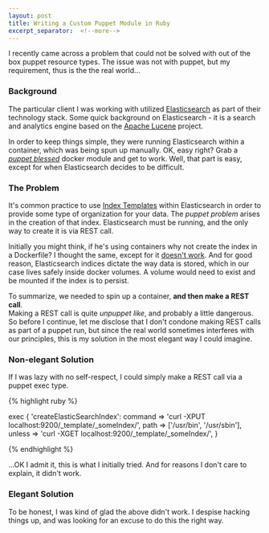 ```yaml
---
layout: post
title: Writing a Custom Puppet Module in Ruby
excerpt_separator:  <!--more-->
---
```


I recently came across a problem that could not be solved with out of
the box puppet resource types.  The issue was not with puppet, but my
requirement, thus is the the real world...

<!--more-->

### Background

The particular client I was working with utilized [Elasticsearch](https://www.elastic.co/)
as part of their technology stack.  Some quick background on Elasticsearch - it
is a search and analytics engine based on the [Apache Lucene](https://lucene.apache.org/)
project.

In order to keep things simple, they were running Elasticsearch within a container,
which was being spun up manually.  OK, easy right?  Grab a [*puppet blessed*](https://forge.puppet.com/garethr/docker) docker module and get to work.
Well, that part is easy, except for when Elasticsearch decides to be difficult.

### The Problem

It's common practice to use [Index Templates](https://www.elastic.co/guide/en/elasticsearch/reference/current/indices-templates.html)
within Elasticsearch in order to provide some type of organization for your data.
The *puppet problem* arises in the creation of that index.  Elasticsearch must be
running, and the only way to create it is via REST call.  

Initially you might think, if he's using containers why not create the index in
a Dockerfile?  I thought the same, except for it [doesn't work](https://stackoverflow.com/questions/35526532/how-to-add-an-elasticsearch-index-during-docker-build).
And for good reason, Elasticsearch indices dictate the way data is stored, which
in our case lives safely inside docker volumes.  A volume would need to exist
and be mounted if the index is to persist.

To summarize, we needed to spin up a container, **and then make a REST call**.  
Making a REST call is quite *unpuppet like*, and probably a little dangerous.  So
before I continue, let me disclose that I don't condone making REST calls as part
of a puppet run, but since the real world sometimes interferes with our principles,
this is my solution in the most elegant way I could imagine.

### Non-elegant Solution

If I was lazy with no self-respect, I could simply make a REST call via a puppet
exec type.

{% highlight ruby %}

exec { 'createElasticSearchIndex':
  command     => 'curl -XPUT localhost:9200/_template/_someIndex/',
  path        => ['/usr/bin', '/usr/sbin'],
  unless      => 'curl -XGET localhost:9200/_template/_someIndex/',
}

{% endhighlight %}

...OK I admit it, this is what I initially tried.  And for reasons I don't care to
explain, it didn't work.

### Elegant Solution

To be honest, I was kind of glad the above didn't work.  I despise hacking things
up, and was looking for an excuse to do this the right way.
